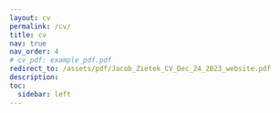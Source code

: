 ```yaml
---
layout: cv
permalink: /cv/
title: cv
nav: true
nav_order: 4
# cv_pdf: example_pdf.pdf
redirect_to: /assets/pdf/Jacob_Zietek_CV_Dec_24_2023_website.pdf
description: 
toc:
  sidebar: left
---
```

